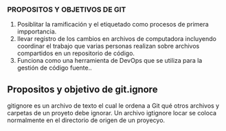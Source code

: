 ### PROPOSITOS Y OBJETIVOS DE GIT 
1) Posiblitar la ramificación y el etiquetado como procesos de primera impportancia.
2) llevar registro de los cambios en archivos de computadora incluyendo coordinar el trabajo que varias personas realizan sobre archivos compartidos en un repositorio de código.
3) Funciona como una herramienta de DevOps que se utiliza para la gestión de código fuente..

## Propositos y objetivo de git.ignore
gitignore es un archivo de texto el cual le ordena a Git qué otros archivos y carpetas de un proyeto debe ignorar. Un archivo igtignore locar se coloca normalmente en el directorio de origen de un proyecyo.